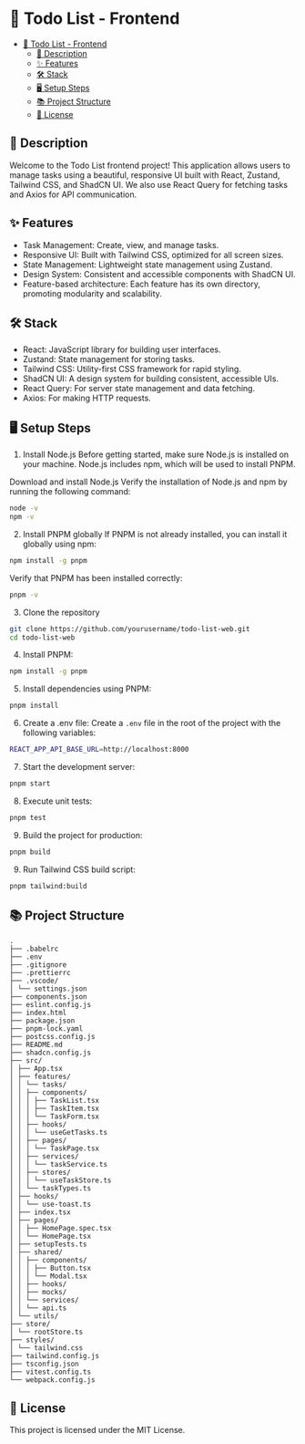 # 📝 Todo List - Frontend

- [📝 Todo List - Frontend](#-todo-list---frontend)
  - [📜 Description](#-description)
  - [✨ Features](#-features)
  - [🛠️ Stack](#️-stack)
  - [🖥️ Setup Steps](#️-setup-steps)
  - [📚 Project Structure](#-project-structure)
  - [📝 License](#-license)

## 📜 Description

Welcome to the Todo List frontend project! This application allows users to manage tasks using a beautiful, responsive UI built with React, Zustand, Tailwind CSS, and ShadCN UI. We also use React Query for fetching tasks and Axios for API communication.

## ✨ Features

- Task Management: Create, view, and manage tasks.
- Responsive UI: Built with Tailwind CSS, optimized for all screen sizes.
- State Management: Lightweight state management using Zustand.
- Design System: Consistent and accessible components with ShadCN UI.
- Feature-based architecture: Each feature has its own directory, promoting modularity and scalability.

## 🛠️ Stack

- React: JavaScript library for building user interfaces.
- Zustand: State management for storing tasks.
- Tailwind CSS: Utility-first CSS framework for rapid styling.
- ShadCN UI: A design system for building consistent, accessible UIs.
- React Query: For server state management and data fetching.
- Axios: For making HTTP requests.

## 🖥️ Setup Steps

1. Install Node.js
   Before getting started, make sure Node.js is installed on your machine. Node.js includes npm, which will be used to install PNPM.

Download and install Node.js
Verify the installation of Node.js and npm by running the following command:

```bash
node -v
npm -v
```

2. Install PNPM globally
   If PNPM is not already installed, you can install it globally using npm:

```bash
npm install -g pnpm
```

Verify that PNPM has been installed correctly:

```bash
pnpm -v
```

3. Clone the repository

```bash
git clone https://github.com/yourusername/todo-list-web.git
cd todo-list-web
```

4. Install PNPM:

```bash
npm install -g pnpm
```

5. Install dependencies using PNPM:

```bash
pnpm install
```

6. Create a .env file:
   Create a `.env` file in the root of the project with the following variables:

```bash
REACT_APP_API_BASE_URL=http://localhost:8000
```

7. Start the development server:

```bash
pnpm start
```

8. Execute unit tests:

```bash
pnpm test
```

9.  Build the project for production:

```bash
pnpm build
```

9. Run Tailwind CSS build script:

```bash
pnpm tailwind:build
```

## 📚 Project Structure

```
.
├── .babelrc
├── .env
├── .gitignore
├── .prettierrc
├── .vscode/
│ └── settings.json
├── components.json
├── eslint.config.js
├── index.html
├── package.json
├── pnpm-lock.yaml
├── postcss.config.js
├── README.md
├── shadcn.config.js
├── src/
│ ├── App.tsx
│ ├── features/
│ │ └── tasks/
│ │ ├── components/
│ │ │ ├── TaskList.tsx
│ │ │ ├── TaskItem.tsx
│ │ │ └── TaskForm.tsx
│ │ ├── hooks/
│ │ │ └── useGetTasks.ts
│ │ ├── pages/
│ │ │ └── TaskPage.tsx
│ │ ├── services/
│ │ │ └── taskService.ts
│ │ ├── stores/
│ │ │ └── useTaskStore.ts
│ │ └── taskTypes.ts
│ ├── hooks/
│ │ └── use-toast.ts
│ ├── index.tsx
│ ├── pages/
│ │ ├── HomePage.spec.tsx
│ │ └── HomePage.tsx
│ ├── setupTests.ts
│ ├── shared/
│ │ ├── components/
│ │ │ ├── Button.tsx
│ │ │ └── Modal.tsx
│ │ ├── hooks/
│ │ ├── mocks/
│ │ └── services/
│ │ └── api.ts
│ └── utils/
├── store/
│ └── rootStore.ts
├── styles/
│ └── tailwind.css
├── tailwind.config.js
├── tsconfig.json
├── vitest.config.ts
└── webpack.config.js
```

## 📝 License

This project is licensed under the MIT License.
